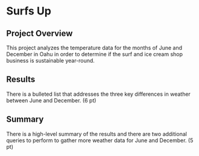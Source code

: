 # Surfs Up

## Project Overview 
This project analyzes the temperature data for the months of June and December in Oahu in order to determine if the surf and ice cream shop business is sustainable year-round.

## Results
There is a bulleted list that addresses the three key differences in weather between June and December. (6 pt)

## Summary 
There is a high-level summary of the results and there are two additional queries to perform to gather more weather data for June and December. (5 pt)
